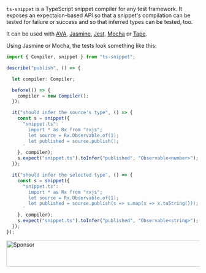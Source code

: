 `ts-snippet` is a TypeScript snippet compiler for any test framework. It exposes an expectaion-based API so that a snippet's compilation can be tested for failure or success and so that inferred types can be tested, too.

It can be used with [AVA](https://github.com/avajs/ava), [Jasmine](https://github.com/jasmine/jasmine), [Jest](https://facebook.github.io/jest/), [Mocha](https://github.com/mochajs/mocha) or [Tape](https://github.com/substack/tape).

Using Jasmine or Mocha, the tests look something like this:

```ts
import { Compiler, snippet } from "ts-snippet";

describe("publish", () => {

  let compiler: Compiler;

  before(() => {
    compiler = new Compiler();
  });

  it("should infer the source's type", () => {
    const s = snippet({
      "snippet.ts": `
        import * as Rx from "rxjs";
        let source = Rx.Observable.of(1);
        let published = source.publish();
      `
    }, compiler);
    s.expect("snippet.ts").toInfer("published", "Observable<number>");
  });

  it("should infer the selected type", () => {
    const s = snippet({
      "snippet.ts": `
        import * as Rx from "rxjs";
        let source = Rx.Observable.of(1);
        let published = source.publish(s => s.map(x => x.toString()));
      `
    }, compiler);
    s.expect("snippet.ts").toInfer("published", "Observable<string>");
  });
});
```

<a target='_blank' rel='nofollow' href='https://app.codesponsor.io/link/jZB4ja6SvwGUN4ibgYVgUVYV/cartant/ts-snippet'>
  <img alt='Sponsor' width='888' height='68' src='https://app.codesponsor.io/embed/jZB4ja6SvwGUN4ibgYVgUVYV/cartant/ts-snippet.svg' />
</a>